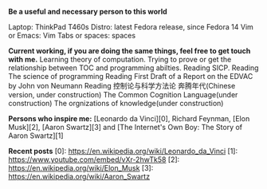 
**Be a useful and necessary person to this world**

Laptop: ThinkPad T460s
Distro: latest Fedora release, since Fedora 14
Vim or Emacs: Vim
Tabs or spaces: spaces

**Current working, if you are doing the same things, feel free to get touch with me.**
Learning theory of computation.
Trying to prove or get the relationship between TOC and programming abilties.
Reading SICP.
Reading The science of programming
Reading First Draft of a Report on the EDVAC by John von Neumann
Reading 控制论与科学方法论
奔腾年代(Chinese version, under construction)
The Common Cognition Language(under construction)
The orgnizations of knowledge(under construction)

**Persons who inspire me:**
[Leonardo da Vinci][0], Richard Feynman, [Elon Musk][2], [Aaron Swartz][3] and [The Internet's Own Boy: The Story of Aaron Swartz][1]

**Recent posts**
[0]: https://en.wikipedia.org/wiki/Leonardo_da_Vinci
[1]: https://www.youtube.com/embed/vXr-2hwTk58
[2]: https://en.wikipedia.org/wiki/Elon_Musk
[3]: https://en.wikipedia.org/wiki/Aaron_Swartz
